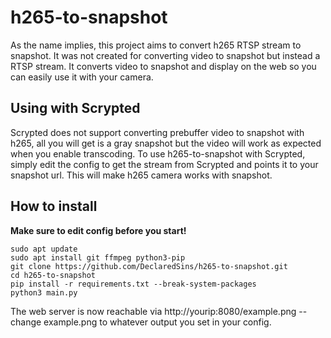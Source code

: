 # h265-to-snapshot
As the name implies, this project aims to convert h265 RTSP stream to snapshot. It was not created for converting video to snapshot but instead a RTSP stream. It converts video to snapshot and display on the web so you can easily use it with your camera.

## Using with Scrypted
Scrypted does not support converting prebuffer video to snapshot with h265, all you will get is a gray snapshot but the video will work as expected when you enable transcoding. 
To use h265-to-snapshot with Scrypted, simply edit the config to get the stream from Scrypted and points it to your snapshot url. This will make h265 camera works with snapshot.

## How to install
**Make sure to edit config before you start!**
```
sudo apt update
sudo apt install git ffmpeg python3-pip
git clone https://github.com/DeclaredSins/h265-to-snapshot.git
cd h265-to-snapshot
pip install -r requirements.txt --break-system-packages
python3 main.py
```
The web server is now reachable via http://yourip:8080/example.png -- change example.png to whatever output you set in your config.
